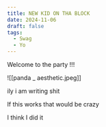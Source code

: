 ```yaml
---
title: NEW KID ON THA BLOCK
date: 2024-11-06
draft: false
tags:
  - Swag
  - Yo
---
```


Welcome to the party !!! 

![[panda _ aesthetic.jpeg]]






ily
i am writing shit

If this works that would be crazy

I think I did it
